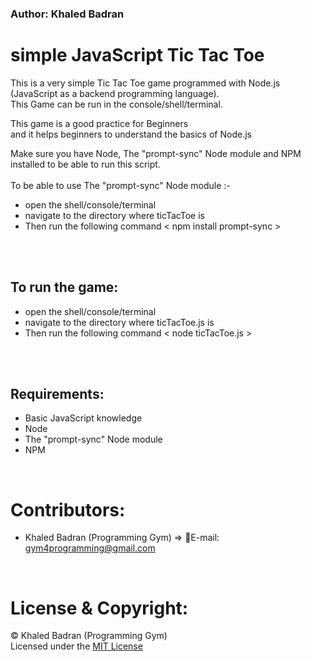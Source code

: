 ### Author: Khaled Badran


# simple JavaScript Tic Tac Toe  

This is a very simple Tic Tac Toe game programmed with Node.js (JavaScript as a backend programming language).<br>
This Game can be run in the console/shell/terminal.<br>

This game is a good practice for Beginners<br>
and it helps beginners to understand the basics of Node.js<br>

Make sure you have Node, The "prompt-sync" Node module and NPM installed to be able to run this script.<br><br>
To be able to use The "prompt-sync" Node module  :-
- open the shell/console/terminal  
- navigate to the directory where ticTacToe is
- Then run the following command < npm install prompt-sync >
<br>
<br>

## To run the game:
- open the shell/console/terminal  
- navigate to the directory where ticTacToe.js is
- Then run the following command < node ticTacToe.js >
<br>
<br>

## Requirements:

- Basic JavaScript knowledge
- Node
- The "prompt-sync" Node module
- NPM

<br>

# Contributors:
- Khaled Badran (Programming Gym) => 📧E-mail: <gym4programming@gmail.com>
<br>

# License & Copyright:
© Khaled Badran (Programming Gym)
<br>
Licensed under the [MIT License](LICENSE)
